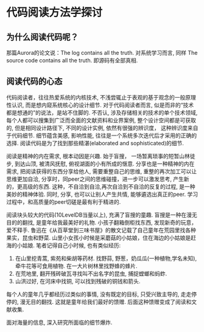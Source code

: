 # 代码阅读方法学探讨

## 为什么阅读代码呢？

那篇Aurora的论文说：The log contains all the truth. 对系统学习而言, 同样 The source code contains all the truth.
即源码有全部真相.

## 阅读代码的心态

代码阅读者，往往热爱系统的内核技术, 不浅尝辄止于表观的基于观念的一般原理性认识, 而是想内窥系统核心的设计细节. 对于代码阅读者而言, 似是而非的“技术都是想通的”的说法，是站不住脚的. 不否认, 涉及存储相关的技术的单个技术领域, 每个人都可以搜集到广泛而全面的文献资料和业界案例, 整个设计空间都是可获取的, 但是相同设计路径下, 不同的设计实例, 依然有很强的辨识度， 这种辨识度来自于代码细节. 细节蕴含美感, 影响性能, 往往是一个系统多次迭代后才采用的正确的选择. 阅读代码是为了找到那些精湛(elaborated and sophisticated)的细节.

阅读是精神的内在需求, 根本动因是兴趣. 始于盲搜， 一场暂离琐事的短暂山林徒步, 到达山顶, 被清风抚慰, 俯视湖面的小有所成的惬意. 分享也是一种精神的内在需求, 把阅读获得的东西分享给他人, 需要重整自己的思维, 重整的再次加工可以让思维更加自洽, 分享时，同peer之间的思维碰撞，进一步可以激发思考, 产生新的，更高级的东西. 这种，不自洽到自洽,再次自洽到不自洽的反复的过程, 是一种美妙的精神体验. 同时, 分享, 也可以让别人产生共情, 能够遴选出真正的peer. 学习过程中，和高质量的peer切磋是最有利于精进的.

阅读块头较大的代码(10LevelDB当量以上), 充满了盲搜的童趣. 盲搜是一种在漫无目的的翻找, 是童年给我最美好的礼物. 小孩子翻箱倒柜找东西, 发现新奇的玩意，爱不释手. 鲁迅在《从百草堂到三味书屋》的散文记载了自己童年在荒园里找各种果实，昆虫和野菜. 山里小女孩小时候是采蘑菇的小姑娘，住在海边的小姑娘是赶海的小姑娘. 笔者记得自己小时候, 也有类似经历:
1. 在山里挖青蒿, 紫苑和柴胡等药材. 找野蒜, 野葱，奶瓜瓜(一种植物,学名未知), 牵牛花等可食用植物. 在一大片树林里找野蜂的蜂片.
2. 在荒地里, 翻开残砖破瓦寻找叫不出名字的昆虫, 捕捉螳螂和蚂蚱.
3. 山洪过好, 在河床中找铜, 可以找到残破的铜钱和箭头.

每个人的童年几乎都经历过类似的事情, 没有既定的目标, 只受兴致主导的, 走走停停的, 漫无目的翻找. 这就是童年给我们最好的馈赠. 后面这种馈赠变成了阅读和文献收集.

面对海量的信息, 深入研究所面临的细节爆炸. 